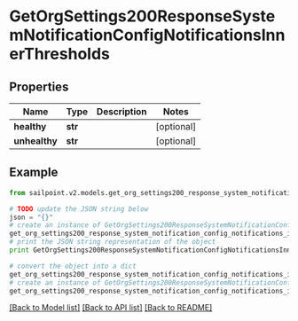 # GetOrgSettings200ResponseSystemNotificationConfigNotificationsInnerThresholds


## Properties
Name | Type | Description | Notes
------------ | ------------- | ------------- | -------------
**healthy** | **str** |  | [optional] 
**unhealthy** | **str** |  | [optional] 

## Example

```python
from sailpoint.v2.models.get_org_settings200_response_system_notification_config_notifications_inner_thresholds import GetOrgSettings200ResponseSystemNotificationConfigNotificationsInnerThresholds

# TODO update the JSON string below
json = "{}"
# create an instance of GetOrgSettings200ResponseSystemNotificationConfigNotificationsInnerThresholds from a JSON string
get_org_settings200_response_system_notification_config_notifications_inner_thresholds_instance = GetOrgSettings200ResponseSystemNotificationConfigNotificationsInnerThresholds.from_json(json)
# print the JSON string representation of the object
print GetOrgSettings200ResponseSystemNotificationConfigNotificationsInnerThresholds.to_json()

# convert the object into a dict
get_org_settings200_response_system_notification_config_notifications_inner_thresholds_dict = get_org_settings200_response_system_notification_config_notifications_inner_thresholds_instance.to_dict()
# create an instance of GetOrgSettings200ResponseSystemNotificationConfigNotificationsInnerThresholds from a dict
get_org_settings200_response_system_notification_config_notifications_inner_thresholds_form_dict = get_org_settings200_response_system_notification_config_notifications_inner_thresholds.from_dict(get_org_settings200_response_system_notification_config_notifications_inner_thresholds_dict)
```
[[Back to Model list]](../README.md#documentation-for-models) [[Back to API list]](../README.md#documentation-for-api-endpoints) [[Back to README]](../README.md)


